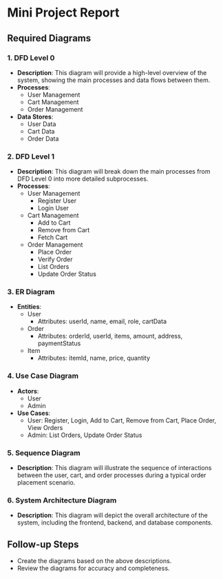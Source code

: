 # Mini Project Report

## Required Diagrams

### 1. DFD Level 0
- **Description**: This diagram will provide a high-level overview of the system, showing the main processes and data flows between them.
- **Processes**:
  - User Management
  - Cart Management
  - Order Management
- **Data Stores**:
  - User Data
  - Cart Data
  - Order Data

### 2. DFD Level 1
- **Description**: This diagram will break down the main processes from DFD Level 0 into more detailed subprocesses.
- **Processes**:
  - User Management
    - Register User
    - Login User
  - Cart Management
    - Add to Cart
    - Remove from Cart
    - Fetch Cart
  - Order Management
    - Place Order
    - Verify Order
    - List Orders
    - Update Order Status

### 3. ER Diagram
- **Entities**:
  - User
    - Attributes: userId, name, email, role, cartData
  - Order
    - Attributes: orderId, userId, items, amount, address, paymentStatus
  - Item
    - Attributes: itemId, name, price, quantity

### 4. Use Case Diagram
- **Actors**:
  - User
  - Admin
- **Use Cases**:
  - User: Register, Login, Add to Cart, Remove from Cart, Place Order, View Orders
  - Admin: List Orders, Update Order Status

### 5. Sequence Diagram
- **Description**: This diagram will illustrate the sequence of interactions between the user, cart, and order processes during a typical order placement scenario.

### 6. System Architecture Diagram
- **Description**: This diagram will depict the overall architecture of the system, including the frontend, backend, and database components.

## Follow-up Steps
- Create the diagrams based on the above descriptions.
- Review the diagrams for accuracy and completeness.